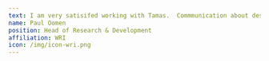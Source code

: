 ```yaml
---
text: I am very satisifed working with Tamas.  Commmunication about design and implementation was done in few effective rounds of iteration, with minimal overhead time needed to explain our wishes and agree on the final details. Development was executed with simplicity and clarity. The result is a website with clean and crisp look and feel, with a customized content management system tailored to our needs. The process was smooth and effortless with very good results!
name: Paul Oomen
position: Head of Research & Development
affiliation: WRI
icon: /img/icon-wri.png
---
```

